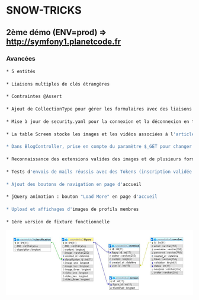 # SNOW-TRICKS

## 2ème démo (ENV=prod) => http://symfony1.planetcode.fr

### Avancées
``` bash
* 5 entités

* Liaisons multiples de clés étrangères

* Contraintes @Assert

* Ajout de CollectionType pour gérer les formulaires avec des liaisons entre les Entités

* Mise à jour de security.yaml pour la connexion et la déconnexion en tant que membre (ROLE USER)

* La table Screen stocke les images et les vidéos associées à l'article

* Dans BlogController, prise en compte du paramètre $_GET pour changer le format de l'article

* Reconnaissance des extensions valides des images et de plusieurs formats EMBED Youtube

* Tests d'envois de mails réussis avec des Tokens (inscription validée et nouveau mot de passe)

* Ajout des boutons de navigation en page d'accueil

* jQuery animation : bouton "Load More" en page d'accueil

* Upload et affichages d'images de profils membres

* 1ère version de fixture fonctionnelle
```

![SNOWTRICKS](https://raw.githubusercontent.com/JEND-CODES/SNOW-TRICKS/main/diagrammes/Concepteur_BDD_SnowTricks_v2.JPG)
